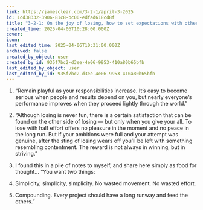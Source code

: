 ```yaml
---
link: https://jamesclear.com/3-2-1/april-3-2025
id: 1cd38332-3906-81c8-bc00-edfad618cd8f
title: "3-2-1: On the joy of losing, how to set expectations with others, and notes to myself"
created_time: 2025-04-06T10:28:00.000Z
cover: 
icon: 
last_edited_time: 2025-04-06T10:31:00.000Z
archived: false
created_by_object: user
created_by_id: 935f7bc2-d3ee-4e06-9953-410a80b65bfb
last_edited_by_object: user
last_edited_by_id: 935f7bc2-d3ee-4e06-9953-410a80b65bfb
---
```


1. “Remain playful as your responsibilities increase. It’s easy to become serious when people and results depend on you, but nearly everyone’s performance improves when they proceed lightly through the world.”
2. “Although losing is never fun, there is a certain satisfaction that can be found on the other side of losing — but only when you give your all. To lose with half effort offers no pleasure in the moment and no peace in the long run. But if your ambitions were full and your attempt was genuine, after the sting of losing wears off you’ll be left with something resembling contentment. The reward is not always in winning, but in striving.”
3. I found this in a pile of notes to myself, and share here simply as food for thought…
“You want two things:

1. Simplicity, simplicity, simplicity. No wasted movement. No wasted effort.

2. Compounding. Every project should have a long runway and feed the others.”



